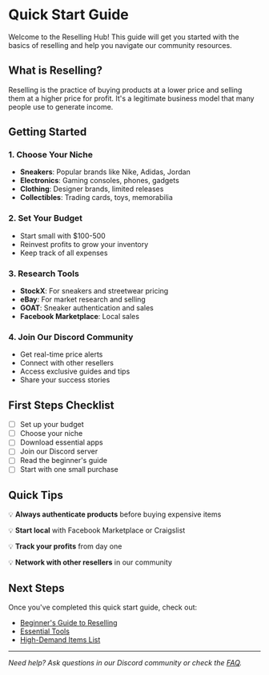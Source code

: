 # Quick Start Guide

Welcome to the Reselling Hub! This guide will get you started with the basics of reselling and help you navigate our community resources.

## What is Reselling?

Reselling is the practice of buying products at a lower price and selling them at a higher price for profit. It's a legitimate business model that many people use to generate income.

## Getting Started

### 1. Choose Your Niche
- **Sneakers**: Popular brands like Nike, Adidas, Jordan
- **Electronics**: Gaming consoles, phones, gadgets
- **Clothing**: Designer brands, limited releases
- **Collectibles**: Trading cards, toys, memorabilia

### 2. Set Your Budget
- Start small with $100-500
- Reinvest profits to grow your inventory
- Keep track of all expenses

### 3. Research Tools
- **StockX**: For sneakers and streetwear pricing
- **eBay**: For market research and selling
- **GOAT**: Sneaker authentication and sales
- **Facebook Marketplace**: Local sales

### 4. Join Our Discord Community
- Get real-time price alerts
- Connect with other resellers
- Access exclusive guides and tips
- Share your success stories

## First Steps Checklist

- [ ] Set up your budget
- [ ] Choose your niche
- [ ] Download essential apps
- [ ] Join our Discord server
- [ ] Read the beginner's guide
- [ ] Start with one small purchase

## Quick Tips

💡 **Always authenticate products** before buying expensive items

💡 **Start local** with Facebook Marketplace or Craigslist

💡 **Track your profits** from day one

💡 **Network with other resellers** in our community

## Next Steps

Once you've completed this quick start guide, check out:
- [Beginner's Guide to Reselling](../guides/beginners-guide.md)
- [Essential Tools](../tools/essential-tools.md)
- [High-Demand Items List](../master-lists/high-demand-items.md)

---

*Need help? Ask questions in our Discord community or check the [FAQ](../community/faq.md).*